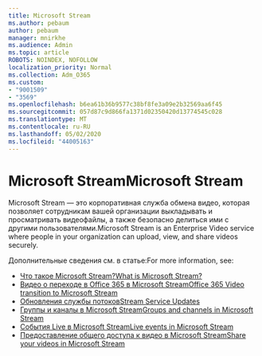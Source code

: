 ```yaml
---
title: Microsoft Stream
ms.author: pebaum
author: pebaum
manager: mnirkhe
ms.audience: Admin
ms.topic: article
ROBOTS: NOINDEX, NOFOLLOW
localization_priority: Normal
ms.collection: Adm_O365
ms.custom:
- "9001509"
- "3569"
ms.openlocfilehash: b6ea61b36b9577c38bf8fe3a09e2b32569aa6f45
ms.sourcegitcommit: 057d87c9d866fa1371d02350420d13774545c028
ms.translationtype: MT
ms.contentlocale: ru-RU
ms.lasthandoff: 05/02/2020
ms.locfileid: "44005163"
---
```

# <a name="microsoft-stream"></a><span data-ttu-id="c9c1e-102">Microsoft Stream</span><span class="sxs-lookup"><span data-stu-id="c9c1e-102">Microsoft Stream</span></span>

<span data-ttu-id="c9c1e-103">Microsoft Stream — это корпоративная служба обмена видео, которая позволяет сотрудникам вашей организации выкладывать и просматривать видеофайлы, а также безопасно делиться ими с другими пользователями.</span><span class="sxs-lookup"><span data-stu-id="c9c1e-103">Microsoft Stream is an Enterprise Video service where people in your organization can upload, view, and share videos securely.</span></span> 

<span data-ttu-id="c9c1e-104">Дополнительные сведения см. в статье:</span><span class="sxs-lookup"><span data-stu-id="c9c1e-104">For more information, see:</span></span>

- [<span data-ttu-id="c9c1e-105">Что такое Microsoft Stream?</span><span class="sxs-lookup"><span data-stu-id="c9c1e-105">What is Microsoft Stream?</span></span>](https://docs.microsoft.com/stream/overview)
- [<span data-ttu-id="c9c1e-106">Видео о переходе в Office 365 в Microsoft Stream</span><span class="sxs-lookup"><span data-stu-id="c9c1e-106">Office 365 Video transition to Microsoft Stream</span></span>](https://docs.microsoft.com/stream/migrate-from-office-365)
- [<span data-ttu-id="c9c1e-107">Обновления службы потоков</span><span class="sxs-lookup"><span data-stu-id="c9c1e-107">Stream Service Updates</span></span>](https://techcommunity.microsoft.com/t5/microsoft-stream-service-updates/bd-p/StreamAnnouncements)
- [<span data-ttu-id="c9c1e-108">Группы и каналы в Microsoft Stream</span><span class="sxs-lookup"><span data-stu-id="c9c1e-108">Groups and channels in Microsoft Stream</span></span>](https://docs.microsoft.com/stream/groups-channels-organization)
- [<span data-ttu-id="c9c1e-109">События Live в Microsoft Stream</span><span class="sxs-lookup"><span data-stu-id="c9c1e-109">Live events in Microsoft Stream</span></span>](https://docs.microsoft.com/stream/live-event-overview)
- [<span data-ttu-id="c9c1e-110">Предоставление общего доступа к видео в Microsoft Stream</span><span class="sxs-lookup"><span data-stu-id="c9c1e-110">Share your videos in Microsoft Stream</span></span>](https://docs.microsoft.com/stream/portal-share-video)
